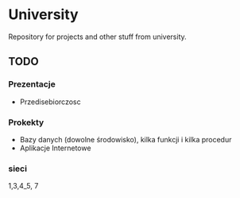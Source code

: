 # University
Repository for projects and other stuff from university.

## TODO
### Prezentacje
- Przedisebiorczosc

### Prokekty
- Bazy danych (dowolne środowisko), kilka funkcji i kilka procedur
- Aplikacje Internetowe

### sieci
1,3,4_5, 7